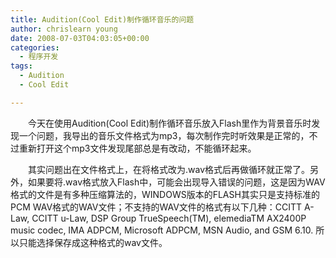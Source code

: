 ```yaml
---
title: Audition(Cool Edit)制作循环音乐的问题
author: chrislearn young
date: 2008-07-03T04:03:05+00:00
categories:
  - 程序开发
tags:
  - Audition
  - Cool Edit

---
```

　　今天在使用Audition(Cool Edit)制作循环音乐放入Flash里作为背景音乐时发现一个问题，我导出的音乐文件格式为mp3，每次制作完时听效果是正常的，不过重新打开这个mp3文件发现尾部总是有改动，不能循环起来。

<!--more-->
　　其实问题出在文件格式上，在将格式改为.wav格式后再做循环就正常了。另外，如果要将.wav格式放入Flash中，可能会出现导入错误的问题，这是因为WAV格式的文件是有多种压缩算法的，WINDOWS版本的FLASH其实只是支持标准的PCM WAV格式的WAV文件；不支持的WAV文件的格式有以下几种：CCITT A-Law, CCITT u-Law, DSP Group TrueSpeech(TM), elemediaTM AX2400P music codec, IMA ADPCM, Microsoft ADPCM, MSN Audio, and GSM 6.10. 所以只能选择保存成这种格式的wav文件。